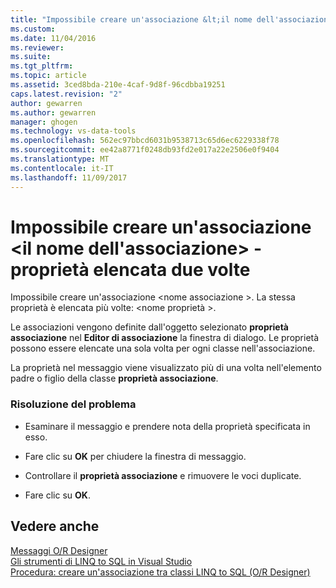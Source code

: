 ```yaml
---
title: "Impossibile creare un'associazione &lt;il nome dell'associazione&gt; -proprietà elencata due volte | Documenti Microsoft"
ms.custom: 
ms.date: 11/04/2016
ms.reviewer: 
ms.suite: 
ms.tgt_pltfrm: 
ms.topic: article
ms.assetid: 3ced8bda-210e-4caf-9d8f-96cdbba19251
caps.latest.revision: "2"
author: gewarren
ms.author: gewarren
manager: ghogen
ms.technology: vs-data-tools
ms.openlocfilehash: 562ec97bbcd6031b9538713c65d6ec6229338f78
ms.sourcegitcommit: ee42a8771f0248db93fd2e017a22e2506e0f9404
ms.translationtype: MT
ms.contentlocale: it-IT
ms.lasthandoff: 11/09/2017
---
```

# <a name="cannot-create-an-association-ltassociation-namegt---property-listed-twice"></a>Impossibile creare un'associazione &lt;il nome dell'associazione&gt; -proprietà elencata due volte
Impossibile creare un'associazione \<nome associazione >. La stessa proprietà è elencata più volte: \<nome proprietà >.  
  
 Le associazioni vengono definite dall'oggetto selezionato **proprietà associazione** nel **Editor di associazione** la finestra di dialogo. Le proprietà possono essere elencate una sola volta per ogni classe nell'associazione.  
  
 La proprietà nel messaggio viene visualizzato più di una volta nell'elemento padre o figlio della classe **proprietà associazione**.  
  
### <a name="to-resolve-this-condition"></a>Risoluzione del problema  
  
-   Esaminare il messaggio e prendere nota della proprietà specificata in esso.  
  
-   Fare clic su **OK** per chiudere la finestra di messaggio.  
  
-   Controllare il **proprietà associazione** e rimuovere le voci duplicate.  
  
-   Fare clic su **OK**.  
  
## <a name="see-also"></a>Vedere anche
[Messaggi O/R Designer](../data-tools/o-r-designer-messages.md)  
[Gli strumenti di LINQ to SQL in Visual Studio](../data-tools/linq-to-sql-tools-in-visual-studio2.md)  
[Procedura: creare un'associazione tra classi LINQ to SQL (O/R Designer)](../data-tools/how-to-create-an-association-relationship-between-linq-to-sql-classes-o-r-designer.md)